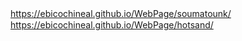 <https://ebicochineal.github.io/WebPage/soumatounk/>  　
<https://ebicochineal.github.io/WebPage/hotsand/>  